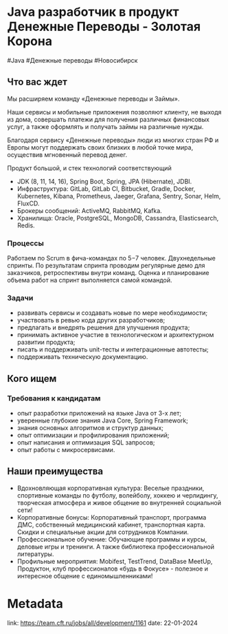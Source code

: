 # Java разработчик в продукт Денежные Переводы - Золотая Корона

\#Java \#Денежные переводы \#Новосибирск

## Что вас ждет
​Мы расширяем команду «Денежные переводы и Займы». 

Наши сервисы и мобильные приложения позволяют клиенту, не выходя из дома, совершать платежи для получения различных финансовых услуг, а также оформлять и получать займы на различные нужды. 

Благодаря сервису «Денежные переводы» люди из многих стран РФ и Европы могут поддержать своих близких в любой точке мира, осуществив мгновенный перевод денег.

Продукт большой, и стек технологий соответствующий

- JDK (8, 11, 14, 16), Spring Boot, Spring, JPA (Hibernate), JDBI.
- Инфраструктура: GitLab, GitLab CI, Bitbucket, Gradle, Docker, Kubernetes, Kibana, Prometheus, Jaeger, Grafana, Sentry, Sonar, Helm, FluxCD.
- Брокеры сообщений: ActiveMQ, RabbitMQ, Kafka.
- Хранилища: Oracle, PostgreSQL, MongoDB, Cassandra, Elasticsearch, Redis.
 
### Процессы

Работаем по Scrum в фича-командах по 5−7 человек. Двухнедельные спринты. По результатам спринта проводим регулярные демо для заказчиков, ретроспективы внутри команд. Оценка и планирование объема работ на спринт выполняется самой командой.

### Задачи

- ​развивать сервисы и создавать новые по мере необходимости;
- участвовать в ревью кода других разработчиков;
- предлагать и внедрять решения для улучшения продукта;
- принимать активное участие в технологическом и архитектурном развитии продукта;
- писать и поддерживать unit-тесты и интеграционные автотесты;
- поддерживать техническую документацию.

## Кого ищем
### Требования к кандидатам
- ​опыт разработки приложений на языке Java от 3-х лет;
- уверенные глубокие знания Java Core, Spring Framework;
- знания основных алгоритмов и структур данных;
- опыт оптимизации и профилирования приложений;
- опыт написания и оптимизация SQL запросов;
- опыт работы с микросервисами.

## Наши преимущества

- Вдохновляющая корпоративная культура: Веселые праздники, спортивные команды по футболу, волейболу, хоккею и черлидингу, творческая атмосфера и живое общение во внутренней социальной сети!
- Корпоративные бонусы: Корпоративный транспорт, программа ДМС, собственный медицинский кабинет, транспортная карта. Скидки и специальные акции для сотрудников Компании.
- Профессиональное обучение: Обучающие программы и курсы, деловые игры и тренинги. А также библиотека профессиональной литературы.
- Профильные мероприятия: Mobifest, TestTrend, DataBase MeetUp, Продуктон, клуб профессионалов «будь в Фокусе» - полезное и интересное общение с единомышленниками!

# Metadata
link: https://team.cft.ru/jobs/all/development/1161
date: 22-01-2024